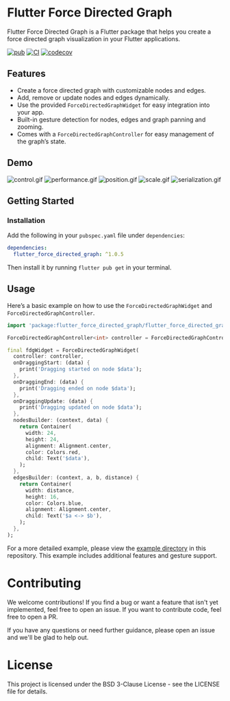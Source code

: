 # Flutter Force Directed Graph

Flutter Force Directed Graph is a Flutter package that helps you create a force directed graph
visualization in your Flutter applications.

[![pub](https://img.shields.io/pub/v/flutter_force_directed_graph.svg)](https://pub.dartlang.org/packages/flutter_force_directed_graph)
[![CI](https://github.com/SkywalkerDarren/flutter_force_directed_graph/actions/workflows/publish.yaml/badge.svg)](https://github.com/SkywalkerDarren/flutter_force_directed_graph)
[![codecov](https://codecov.io/gh/SkywalkerDarren/flutter_force_directed_graph/branch/master/graph/badge.svg?token=8NJUB2SSyz)](https://codecov.io/gh/SkywalkerDarren/flutter_force_directed_graph)

## Features

- Create a force directed graph with customizable nodes and edges.
- Add, remove or update nodes and edges dynamically.
- Use the provided `ForceDirectedGraphWidget` for easy integration into your app.
- Built-in gesture detection for nodes, edges and graph panning and zooming.
- Comes with a `ForceDirectedGraphController` for easy management of the graph’s state.

## Demo

![control.gif](https://raw.githubusercontent.com/SkywalkerDarren/flutter_force_directed_graph/master/doc/control.gif)
![performance.gif](https://raw.githubusercontent.com/SkywalkerDarren/flutter_force_directed_graph/master/doc/performance.gif)
![position.gif](https://raw.githubusercontent.com/SkywalkerDarren/flutter_force_directed_graph/master/doc/position.gif)
![scale.gif](https://raw.githubusercontent.com/SkywalkerDarren/flutter_force_directed_graph/master/doc/scale.gif)
![serialization.gif](https://raw.githubusercontent.com/SkywalkerDarren/flutter_force_directed_graph/master/doc/serialization.gif)

## Getting Started

### Installation

Add the following in your `pubspec.yaml` file under `dependencies`:

```yaml
dependencies:
  flutter_force_directed_graph: ^1.0.5
```

Then install it by running `flutter pub get` in your terminal.

## Usage

Here’s a basic example on how to use the `ForceDirectedGraphWidget`
and `ForceDirectedGraphController`.

```dart
import 'package:flutter_force_directed_graph/flutter_force_directed_graph.dart';

ForceDirectedGraphController<int> controller = ForceDirectedGraphController();

final fdgWidget = ForceDirectedGraphWidget(
  controller: controller,
  onDraggingStart: (data) {
    print('Dragging started on node $data');
  },
  onDraggingEnd: (data) {
    print('Dragging ended on node $data');
  },
  onDraggingUpdate: (data) {
    print('Dragging updated on node $data');
  },
  nodesBuilder: (context, data) {
    return Container(
      width: 24,
      height: 24,
      alignment: Alignment.center,
      color: Colors.red,
      child: Text('$data'),
    );
  },
  edgesBuilder: (context, a, b, distance) {
    return Container(
      width: distance,
      height: 16,
      color: Colors.blue,
      alignment: Alignment.center,
      child: Text('$a <-> $b'),
    );
  },
);
```

For a more detailed example, please view
the [example directory](https://github.com/SkywalkerDarren/flutter_force_directed_graph/tree/master/example)
in this repository. This example includes additional features and gesture support.

# Contributing

We welcome contributions! If you find a bug or want a feature that isn't yet implemented, feel free
to open an issue. If you want to contribute code, feel free to open a PR.

If you have any questions or need further guidance, please open an issue and we'll be glad to help
out.

# License

This project is licensed under the BSD 3-Clause License - see the LICENSE file for details.
